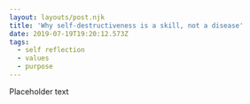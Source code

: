 ```yaml
---
layout: layouts/post.njk
title: 'Why self-destructiveness is a skill, not a disease'
date: 2019-07-19T19:20:12.573Z
tags:
  - self reflection
  - values
  - purpose
---
```

Placeholder text
